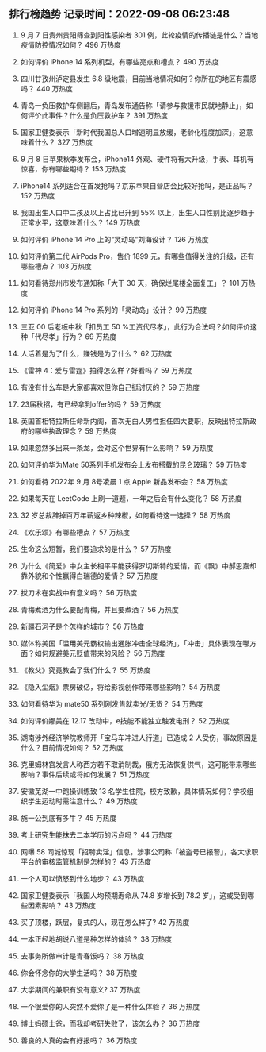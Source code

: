 
## 排行榜趋势 记录时间：2022-09-08 06:23:48
  
  1. 9 月 7 日贵州贵阳筛查到阳性感染者 301 例，此轮疫情的传播链是什么？当地疫情防控情况如何？ 496 万热度
    
  2. 如何评价 iPhone 14 系列机型，有哪些亮点和槽点？ 490 万热度
    
  3. 四川甘孜州泸定县发生 6.8 级地震，目前当地情况如何？你所在的地区有震感吗？ 440 万热度
    
  4. 青岛一负压救护车侧翻后，青岛发布通告称「请参与救援市民就地静止」，如何评价此事件？什么是负压救护车？ 391 万热度
    
  5. 国家卫健委表示「新时代我国总人口增速明显放缓，老龄化程度加深」，这意味着什么？ 327 万热度
    
  6. 9 月 8 日苹果秋季发布会，iPhone14 外观、硬件将有大升级，手表、耳机有惊喜，你有哪些期待？ 153 万热度
    
  7. iPhone14 系列适合在⾸发抢吗？京东苹果自营店会比较好抢吗，是正品吗？ 152 万热度
    
  8. 我国出生人口中二孩及以上占比已升到 55% 以上，出生人口性别比逐步趋于正常水平，这意味着什么？ 149 万热度
    
  9. 如何评价 iPhone 14 Pro 上的“灵动岛”刘海设计？ 126 万热度
    
  10. 如何评价第二代 AirPods Pro，售价 1899 元，有哪些值得关注的升级，还有哪些槽点？ 103 万热度
    
  11. 如何看待郑州市发布通知称「大干 30 天，确保烂尾楼全面复工」？ 101 万热度
    
  12. 如何评价 iPhone 14 Pro 系列的「灵动岛」设计？ 99 万热度
    
  13. 三亚 00 后老板中秋「扣员工 50 %工资代尽孝」，此行为合法吗？如何评价这种「代尽孝」行为？ 69 万热度
    
  14. 人活着是为了什么，赚钱是为了什么？ 62 万热度
    
  15. 《雷神 4：爱与雷霆》拍得怎么样？好看吗？ 59 万热度
    
  16. 有没有什么车是大家都喜欢但你自己挺讨厌的？ 59 万热度
    
  17. 23届秋招，有已经拿到offer的吗？ 59 万热度
    
  18. 英国首相特拉斯任命新内阁，首次无白人男性担任四大要职，反映出特拉斯政府的哪些执政理念？ 59 万热度
    
  19. 如果忽然多出来一条龙，会对这个世界有什么影响？ 59 万热度
    
  20. 如何评价华为Mate 50系列手机发布会上发布搭载的昆仑玻璃？ 59 万热度
    
  21. 如何看待 2022年 9 月 8号凌晨 1 点 Apple 新品发布会？ 58 万热度
    
  22. 如果每天在 LeetCode 上刷一道题，一年之后会有什么变化？ 58 万热度
    
  23. 32 岁总裁辞掉百万年薪返乡种辣椒，如何看待这一选择？ 58 万热度
    
  24. 《欢乐颂》有哪些槽点？ 57 万热度
    
  25. 生命这么短暂，我们要追求的是什么？ 57 万热度
    
  26. 为什么《简爱》中女主长相平平能获得罗切斯特的爱情，而《飘》中郝思嘉却靠外貌和个性赢得白瑞德的爱情？ 57 万热度
    
  27. 拔刀术在实战中有意义吗？ 56 万热度
    
  28. 青梅煮酒为什么要配青梅，并且要煮酒？ 56 万热度
    
  29. 新疆石河子是个怎样的城市？ 56 万热度
    
  30. 媒体称美国「滥用美元霸权输出通胀冲击全球经济」，「冲击」具体表现在哪方面？如何规避美元贬值带来的风险？ 56 万热度
    
  31. 《教父》究竟教会了我们什么？ 55 万热度
    
  32. 《隐入尘烟》票房破亿，将给影视创作带来哪些影响？ 54 万热度
    
  33. 如何看待华为 mate50 系列刚发售就卖光/无货？ 54 万热度
    
  34. 如何评价娜美在 12.17 改动中，e技能不能独立触发电刑？ 52 万热度
    
  35. 湖南涉外经济学院教师开「宝马车冲进人行道」已造成 2 人受伤，事故原因是什么？目前情况如何？ 52 万热度
    
  36. 克里姆林宫发言人称西方若不取消制裁，俄方无法恢复供气，这可能带来哪些影响？事件后续或将如何发展？ 51 万热度
    
  37. 安徽芜湖一中跑操训练致 13 名学生住院，校方致歉，具体情况如何？学校组织学生运动时需注意什么？ 49 万热度
    
  38. 施一公到底有多牛？ 45 万热度
    
  39. 考上研究生能抹去二本学历的污点吗？ 44 万热度
    
  40. 网曝 58 同城惊现「招聘卖淫」信息，涉事公司称「被盗号已报警」，各大求职平台的审核监管机制是怎样的？ 43 万热度
    
  41. 一个人可以愤怒到什么地步？ 43 万热度
    
  42. 国家卫健委表示「我国人均预期寿命从 74.8 岁增长到 78.2 岁」，这或受到哪些因素影响？ 43 万热度
    
  43. 买了顶楼，跃层，复式的人，现在怎么样了? 42 万热度
    
  44. 一本正经地胡说八道是种怎样的体验？ 38 万热度
    
  45. 去事务所做审计是青春饭吗？ 38 万热度
    
  46. 你会怀念你的大学生活吗？ 38 万热度
    
  47. 大学期间的兼职有没有意义? 37 万热度
    
  48. 一个很爱你的人突然不爱你了是一种什么体验？ 36 万热度
    
  49. 博士妈硕士爸，而我却考研失败了，该怎么办？ 36 万热度
    
  50. 善良的人真的会有好报吗？ 36 万热度
    